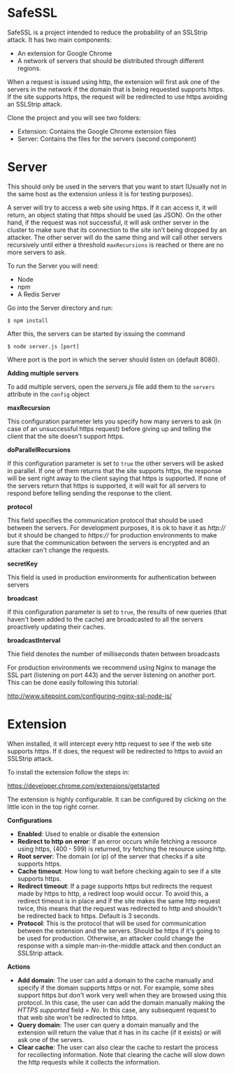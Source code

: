 SafeSSL
=======
SafeSSL is a project intended to reduce the probability of an SSLStrip attack. It has two main components: 
  - An extension for Google Chrome
  - A network of servers that should be distributed through different regions.
  
When a request is issued using http, the extension will first ask one of the servers in the network if the domain that is being requested supports https. If the site supports https, the request will be redirected to use https avoiding an SSLStrip attack.


Clone the project and you will see two folders: 
- Extension: Contains the Google Chrome extension files
- Server: Contains the files for the servers (second component)

Server
=======
This should only be used in the servers that you want to start (Usually not in the same host as the extension unless it is for testing purposes).

A server will try to access a web site using https. If it can access it, it will return, an object stating that https should be used (as JSON). On the other hand, if the request was not successful, it will ask onther server in the cluster to make sure that its connection to the site isn't being dropped by an attacker. The other server will do the same thing and will call other servers recursively until either a threshold <code>maxRecursions</code> is reached or there are no more servers to ask.

To run the Server you will need:
- Node
- npm
- A Redis Server

Go into the Server directory and run:

<code>$ npm install</code>

After this, the servers can be started by issuing the command

<code>$ node server.js [port]</code>

Where port is the port in which the server should listen on (default 8080).

**Adding multiple servers**

To add multiple servers, open the *servers.js* file add them to the <code>servers</code> attribute in the <code>config</code> object

**maxRecursion**

This configuration parameter lets you specify how many servers to ask (in case of an unsuccessful https request) before giving up and telling the client that the site doesn't support https.

**doParallelRecursions**

If this configuration parameter is set to <code>true</code> the other servers will be asked in parallel. If one of them returns that the site supports https, the response will be sent right away to the client saying that https is supported. If none of the servers return that https is supported, it will wait for all servers to respond before telling sending the response to the client.

**protocol**

This field specifies the communication protocol that should be used between the servers. For development purposes, it is ok to have it as *http://* but it should be changed to *https://* for production environments to make sure that the communication between the servers is encrypted and an attacker can't change the requests.


**secretKey**

This field is used in production environments for authentication between servers

**broadcast**

If this configuration parameter is set to <code>true</code>, the results of new queries (that haven't been added to the cache) are broadcasted to all the servers proactively updating their caches.

**broadcastInterval**

Thie field denotes the number of milliseconds thaten between broadcasts

For production environments we recommend using Nginx to manage the SSL part (listening on port 443) and the server listening on another port. This can be done easily following this tutorial:

http://www.sitepoint.com/configuring-nginx-ssl-node-js/

Extension
=======
When installed, it will intercept every http request to see if the web site supports https. If it does, the request will be redirected to https to avoid an SSLStrip attack.

To install the extension follow the steps in:

https://developer.chrome.com/extensions/getstarted

The extension is highly configurable. It can be configured by clicking on the little icon in the top right corner.

**Configurations**

- **Enabled**: Used to enable or disable the extension
- **Redirect to http on error**: If an error occurs while fetching a resource using https, (400 - 599) is returned, try fetching the resource using http.
- **Root server**: The domain (or ip) of the server that checks if a site supports https.
- **Cache timeout**: How long to wait before checking again to see if a site supports https.
- **Redirect timeout**: If a page supports https but redirects the request made by https to http, a redirect loop would occur. To avoid this, a redirect timeout is in place and if the site makes the same http request twice, this means that the request was redirected to http and shouldn't be redirected back to https. Default is 3 seconds.
- **Protocol**: This is the protocol that will be used for communication between the extension and the servers. Should be https if it's going to be used for production. Otherwise, an attacker could change the response with a simple man-in-the-middle attack and then conduct an SSLStrip attack.

**Actions**
- **Add domain**: The user can add a domain to the cache manually and specify if the domain supports https or not. For example, some sites support https but don't work very well when they are browsed using this protocol. In this case, the user can add the domain manually making the *HTTPS supported* field = *No*. In this case, any subsequent request to that web site won't be redirected to https.
- **Query domain**: The user can query a domain manually and the extension will return the value that it has in its cache (if it exists) or will ask one of the servers.
- **Clear cache**: The user can also clear the cache to restart the process for recollecting information. Note that clearing the cache will slow down the http requests while it collects the information.

